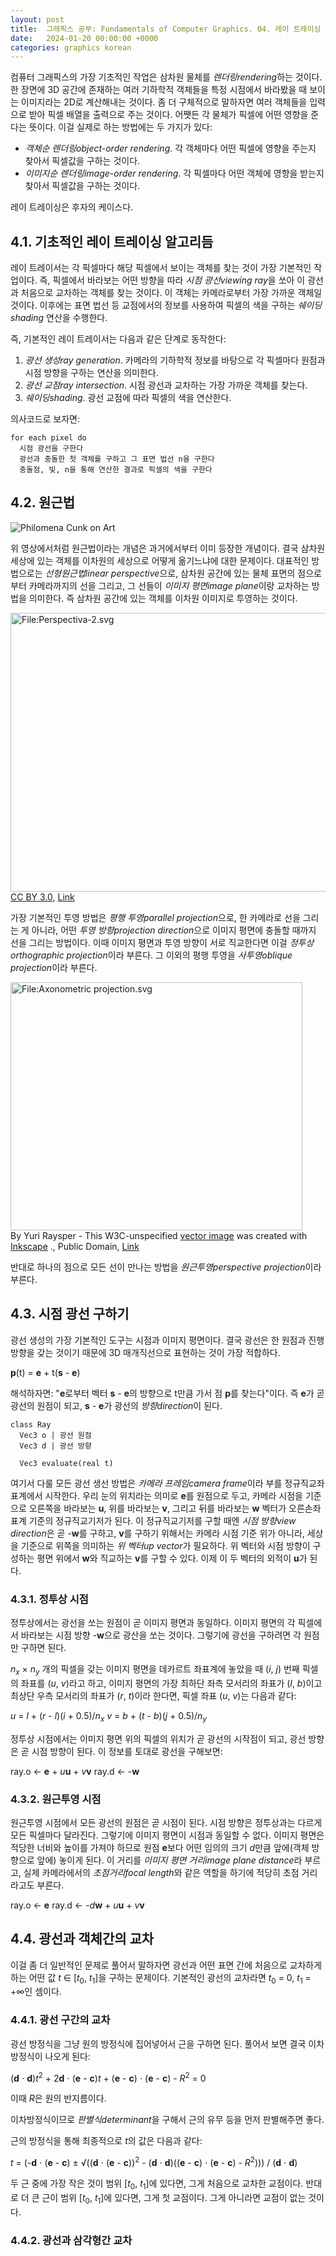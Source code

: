 ```yaml
---
layout: post
title:  그래픽스 공부: Fundamentals of Computer Graphics. 04. 레이 트레이싱
date:   2024-01-20 00:00:00 +0000
categories: graphics korean
---
```


컴퓨터 그래픽스의 가장 기초적인 작업은 삼차원 물체를 *렌더링rendering*하는 것이다. 한 장면에 3D 공간에 존재하는 여러 기하학적 객체들을 특정 시점에서 바라봤을 때 보이는 이미지라는 2D로 계산해내는 것이다. 좀 더 구체적으로 말하자면 여러 객체들을 입력으로 받아 픽셀 배열을 출력으로 주는 것이다. 어쨋든 각 물체가 픽셀에 어떤 영향을 준다는 뜻이다. 이걸 실제로 하는 방법에는 두 가지가 있다:

* *객체순 렌더링object-order rendering*. 각 객체마다 어떤 픽셀에 영향을 주는지 찾아서 픽셀값을 구하는 것이다.
* *이미지순 렌더링image-order rendering*. 각 픽셀마다 어떤 객체에 영향을 받는지 찾아서 픽셀값을 구하는 것이다.

레이 트레이싱은 후자의 케이스다.

## 4.1. 기초적인 레이 트레이싱 알고리듬

레이 트레이서는 각 픽셀마다 해당 픽셀에서 보이는 객체를 찾는 것이 가장 기본적인 작업이다. 즉, 픽셀에서 바라보는 어떤 방향을 따라 *시점 광선viewing ray*을 쏘아 이 광선과 처음으로 교차하는 객체를 찾는 것이다. 이 객체는 카메라로부터 가장 가까운 객체일 것이다. 이후에는 표면 법선 등 교점에서의 정보를 사용하여 픽셀의 색을 구하는 *쉐이딩shading* 연산을 수행한다.

즉, 기본적인 레이 트레이서는 다음과 같은 단계로 동작한다:

1. *광선 생성ray generation*. 카메라의 기하학적 정보를 바탕으로 각 픽셀마다 원점과 시점 방향을 구하는 연산을 의미한다.
2. *광선 교점ray intersection*. 시점 광선과 교차하는 가장 가까운 객체를 찾는다.
3. *쉐이딩shading*. 광선 교점에 따라 픽셀의 색을 연산한다.

의사코드로 보자면:

```
for each pixel do
  시점 광선을 구한다
  광선과 충돌한 첫 객체를 구하고 그 표면 법선 n을 구한다
  충돌점, 빛, n을 통해 연산한 결과로 픽셀의 색을 구한다
```

## 4.2. 원근법

![Philomena Cunk on Art](https://youtu.be/W_05mmMhgf4?si=msprr_YsxmEXXE3A&t=256)

위 영상에서처럼 원근법이라는 개념은 과거에서부터 이미 등장한 개념이다. 결국 삼차원 세상에 있는 객체를 이차원의 세상으로 어떻게 옮기느냐에 대한 문제이다. 대표적인 방법으로는 *선형원근법linear perspective*으로, 삼차원 공간에 있는 물체 표면의 점으로부터 카메라까지의 선을 그리고, 그 선들이 *이미지 평면image plane*이랑 교차하는 방법을 의미한다. 즉 삼차원 공간에 있는 객체를 이차원 이미지로 투영하는 것이다.

<p><a href="https://en.wikipedia.org/wiki/File:Perspectiva-2.svg#/media/File:Perspectiva-2.svg"><img src="https://upload.wikimedia.org/wikipedia/en/d/d2/Perspectiva-2.svg" alt="File:Perspectiva-2.svg" height="446" width="578"></a><br><a href="https://creativecommons.org/licenses/by/3.0/" title="Creative Commons Attribution 3.0">CC BY 3.0</a>, <a href="https://en.wikipedia.org/w/index.php?curid=13906563">Link</a></p>

가장 기본적인 투영 방법은 *평행 투영parallel projection*으로, 한 카메라로 선을 그리는 게 아니라, 어떤 *투영 방향projection direction*으로 이미지 평면에 충돌할 때까지 선을 그리는 방법이다. 이때 이미지 평면과 투영 방향이 서로 직교한다면 이걸 *정투상orthographic projection*이라 부른다. 그 이외의 평행 투영을 *사투영oblique projection*이라 부른다.

<p><a href="https://commons.wikimedia.org/wiki/File:Axonometric_projection.svg#/media/File:Axonometric_projection.svg"><img src="https://upload.wikimedia.org/wikipedia/commons/4/48/Axonometric_projection.svg" alt="File:Axonometric projection.svg" height="397" width="467"></a><br>By Yuri Raysper - This W3C-unspecified <a href="https://en.wikipedia.org/wiki/Vector_images" class="extiw" title="w:Vector images">vector image</a> was created with <a href="https://en.wikipedia.org/wiki/Inkscape" class="extiw" title="w:Inkscape">Inkscape</a> ., Public Domain, <a href="https://commons.wikimedia.org/w/index.php?curid=1484146">Link</a></p>

반대로 하나의 점으로 모든 선이 만나는 방법을 *원근투영perspective projection*이라 부른다.

## 4.3. 시점 광선 구하기

광선 생성의 가장 기본적인 도구는 시점과 이미지 평면이다. 결국 광선은 한 원점과 진행 방향을 갖는 것이기 때문에 3D 매개직선으로 표현하는 것이 가장 적합하다.

**p**(t) = **e** + t(**s** - **e**)

해석하자면: "**e**로부터 벡터 **s** - **e**의 방향으로 t만큼 가서 점 **p**를 찾는다"이다. 즉 **e**가 곧 광선의 원점이 되고, **s** - **e**가 광선의 *방향direction*이 된다.

```
class Ray
  Vec3 o | 광선 원점
  Vec3 d | 광선 방향

  Vec3 evaluate(real t)
```

여기서 다룰 모든 광선 생선 방법은 *카메라 프레임camera frame*이라 부를 정규직교좌표계에서 시작한다. 우리 눈의 위치라는 의미로 **e**를 원점으로 두고, 카메라 시점을 기준으로 오른쪽을 바라보는 **u**, 위를 바라보는 **v**, 그리고 뒤를 바라보는 **w** 벡터가 오른손좌표계 기준의 정규직교기저가 된다. 이 정규직교기저를 구할 때엔 *시점 방향view direction*은 곧 -**w**를 구하고, **v**를 구하기 위해서는 카메라 시점 기준 위가 아니라, 세상을 기준으로 위쪽을 의미하는 *위 벡터up vector*가 필요하다. 위 벡터와 시점 방향이 구성하는 평면 위에서 **w**와 직교하는 **v**를 구할 수 있다. 이제 이 두 벡터의 외적이 **u**가 된다.

### 4.3.1. 정투상 시점

정투상에서는 광선을 쏘는 원점이 곧 이미지 평면과 동일하다. 이미지 평면의 각 픽셀에서 바라보는 시점 방향 -**w**으로 광산을 쏘는 것이다. 그렇기에 광선을 구하려면 각 원점만 구하면 된다.

*n<sub>x</sub>* &times; *n<sub>y</sub>* 개의 픽셀을 갖는 이미지 평면을 데카르트 좌표계에 놓았을 때 (*i*, *j*) 번째 픽셀의 좌표를 (*u*, *v*)라고 하고, 이미지 평면의 가장 최하단 좌측 모서리의 좌표가 (*l*, *b*)이고 최상단 우측 모서리의 좌표가 (*r*, *t*)이라 한다면, 픽셀 좌표 (*u*, *v*)는 다음과 같다:

*u* = *l* + (*r* - *l*)(*i* + 0.5)/*n<sub>x</sub>*
*v* = *b* + (*t* - *b*)(*j* + 0.5)/*n<sub>y</sub>*

정투상 시점에서는 이미지 평면 위의 픽셀의 위치가 곧 광선의 시작점이 되고, 광선 방향은 곧 시점 방향이 된다. 이 정보를 토대로 광선을 구해보면:

ray.o &larr; **e** + *u***u** + *v***v**
ray.d &larr; -**w**

### 4.3.2. 원근투영 시점

원근투영 시점에서 모든 광선의 원점은 곧 시점이 된다. 시점 방향은 정투상과는 다르게 모든 픽셀마다 달라진다. 그렇기에 이미지 평면이 시점과 동일할 수 없다. 이미지 평면은 적당한 너비와 높이를 가져야 하므로 원점 **e**보다 어떤 임의의 크기 *d*만큼 앞에(객체 방향으로 앞에) 놓이게 된다. 이 거리를 *이미지 평면 거리image plane distance*라 부르고, 실제 카메라에서의 *초점거리focal length*와 같은 역할을 하기에 적당히 초점 거리라고도 부른다.

ray.o &larr; **e**
ray.d &larr; -*d***w** + *u***u** + *v***v**

## 4.4. 광선과 객체간의 교차

이걸 좀 더 일반적인 문제로 풀어서 말하자면 광선과 어떤 표면 간에 처음으로 교차하게 하는 어떤 값 *t* &in; [*t*<sub>0</sub>, *t*<sub>1</sub>]을 구하는 문제이다. 기본적인 광선의 교차라면 *t*<sub>0</sub> = 0, *t*<sub>1</sub> = +∞인 셈이다.

### 4.4.1. 광선 구간의 교차

광선 방정식을 그냥 원의 방정식에 집어넣어서 근을 구하면 된다. 풀어서 보면 결국 이차방정식이 나오게 된다:

(**d** &sdot; **d**)*t*<sup>2</sup> + 2**d** &sdot; (**e** - **c**)*t* + (**e** - **c**) &sdot; (**e** - **c**) - *R*<sup>2</sup> = 0

이때 *R*은 원의 반지름이다.

이차방정식이므로 *판별식determinant*을 구해서 근의 유무 등을 먼저 판별해주면 좋다.

근의 방정식을 통해 최종적으로 *t*의 값은 다음과 같다:

*t* = (-**d** &sdot; (**e** - **c**) &pm; &radic;((**d** &sdot; (**e** - **c**))<sup>2</sup> - (**d** &sdot; **d**)((**e** - **c**) &sdot; (**e** - **c**)  - *R*<sup>2</sup>))) / (**d** &sdot; **d**)

두 근 중에 가장 작은 것이 범위 [*t*<sub>0</sub>, *t*<sub>1</sub>]에 있다면, 그게 처음으로 교차한 교점이다. 반대로 더 큰 근이 범위 [*t*<sub>0</sub>, *t*<sub>1</sub>]에 있다면, 그게 첫 교점이다. 그게 아니라면 교점이 없는 것이다.

### 4.4.2. 광선과 삼각형간 교차

